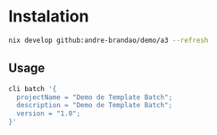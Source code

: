 
# Instalation

```bash
nix develop github:andre-brandao/demo/a3 --refresh
```


## Usage

```bash
cli batch '{                                                                                      nix-shell-env
  projectName = "Demo de Template Batch";
  description = "Demo de Template Batch";
  version = "1.0";
}'
```
